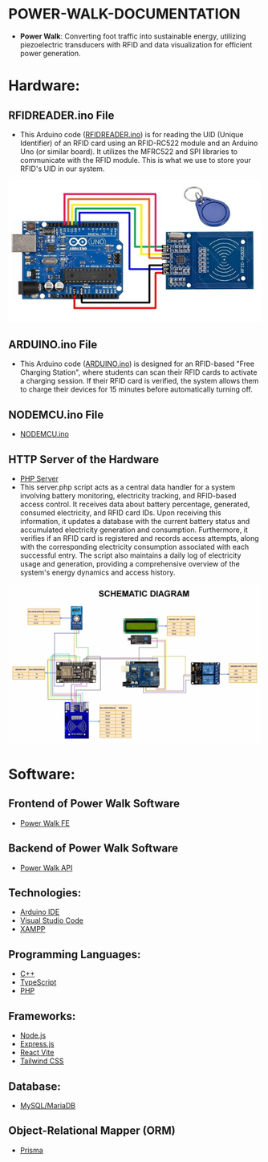 # POWER-WALK-DOCUMENTATION
- **Power Walk**: Converting foot traffic into sustainable energy, utilizing piezoelectric transducers with RFID and data visualization for efficient power generation.

# Hardware:
## RFIDREADER.ino File
- This Arduino code ([RFIDREADER.ino](https://github.com/JCJ02/power-walk-arduino-uno/blob/main/RFIDREADER.ino)) is for reading the UID (Unique Identifier) of an RFID card using an RFID-RC522 module and an Arduino Uno (or similar board). It utilizes the MFRC522 and SPI libraries to communicate with the RFID module. This is what we use to store your RFID's UID in our system.

![Arduino RFID](Arduino_RFID.jpg)


## ARDUINO.ino File
- This Arduino code ([ARDUINO.ino](https://github.com/JCJ02/power-walk-arduino-uno/blob/main/ARDUINO.ino)) is designed for an RFID-based "Free Charging Station", where students can scan their RFID cards to activate a charging session. If their RFID card is verified, the system allows them to charge their devices for 15 minutes before automatically turning off.

## NODEMCU.ino File
- [NODEMCU.ino](https://github.com/JCJ02/power-walk-nodemcu-esp8266)

## HTTP Server of the Hardware
- [PHP Server](https://github.com/JCJ02/power-walk-system-php)
- This server.php script acts as a central data handler for a system involving battery monitoring, electricity tracking, and RFID-based access control. It receives data about battery percentage, generated, consumed electricity, and RFID card IDs. Upon receiving this information, it updates a database with the current battery status and accumulated electricity generation and consumption. Furthermore, it verifies if an RFID card is registered and records access attempts, along with the corresponding electricity consumption associated with each successful entry. The script also maintains a daily log of electricity usage and generation, providing a comprehensive overview of the system's energy dynamics and access history.

![Schematic Diagram - RFID Based Charging Station in QCU](Schematic_Diagram.jpg)


# Software:
## Frontend of Power Walk Software
- [Power Walk FE](https://github.com/JCJ02/power-walk-fe)

## Backend of Power Walk Software
- [Power Walk API](https://github.com/JCJ02/power-walk-api)

## Technologies:
- [Arduino IDE](https://www.arduino.cc/en/software)
- [Visual Studio Code](https://code.visualstudio.com/)
- [XAMPP](https://www.apachefriends.org/download.html)

## Programming Languages:
- [C++](https://www.w3schools.com/cpp/cpp_intro.asp)
- [TypeScript](https://www.typescriptlang.org/)
- [PHP](https://www.php.net/)

## Frameworks:
- [Node.js](https://nodejs.org/en)
- [Express.js](https://expressjs.com/)
- [React Vite](https://v3.vitejs.dev/guide/)
- [Tailwind CSS](https://tailwindcss.com/docs/installation/using-vite)

## Database:
- [MySQL/MariaDB](https://dev.mysql.com/doc/)

## Object-Relational Mapper (ORM)
- [Prisma](https://www.prisma.io/)
